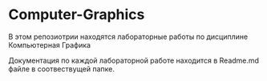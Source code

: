 # Computer-Graphics

В этом репозиотрии находятся лабораторные работы по дисциплине Компьютерная Графика

Документация по каждой лабораторной работе находится в Readme.md файле в соотвествущей папке.
